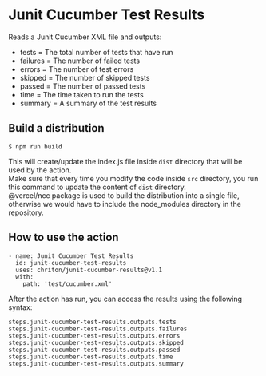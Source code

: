 # Junit Cucumber Test Results

Reads a Junit Cucumber XML file and outputs:
- tests = The total number of tests that have run
- failures = The number of failed tests
- errors = The number of test errors
- skipped = The number of skipped tests
- passed = The number of passed tests
- time = The time taken to run the tests
- summary = A summary of the test results


## Build a distribution

    $ npm run build

This will create/update the index.js file inside `dist` directory that will be used by the action. </br>
Make sure that every time you modify the code inside `src` directory, you run this command to update the content of `dist` directory. </br>
@vercel/ncc package is used to build the distribution into a single file, otherwise we would have to include the node_modules directory in the repository.

## How to use the action

    - name: Junit Cucumber Test Results
      id: junit-cucumber-test-results
      uses: chriton/junit-cucumber-results@v1.1
      with:
        path: 'test/cucumber.xml'

After the action has run, you can access the results using the following syntax:
    
    steps.junit-cucumber-test-results.outputs.tests
    steps.junit-cucumber-test-results.outputs.failures
    steps.junit-cucumber-test-results.outputs.errors
    steps.junit-cucumber-test-results.outputs.skipped
    steps.junit-cucumber-test-results.outputs.passed
    steps.junit-cucumber-test-results.outputs.time
    steps.junit-cucumber-test-results.outputs.summary
